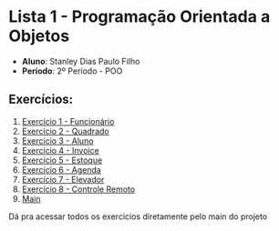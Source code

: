 # Lista 1 - Programação Orientada a Objetos

- **Aluno**: Stanley Dias Paulo Filho
- **Período**: 2º Período - POO

## Exercícios:

1. [Exercício 1 - Funcionário](https://github.com/stanleydiasp/Lista1-POO/blob/main/src/Ex1)
2. [Exercício 2 - Quadrado](https://github.com/stanleydiasp/Lista1-POO/blob/main/src/Ex2)
3. [Exercício 3 - Aluno](https://github.com/stanleydiasp/Lista1-POO/blob/main/src/Ex3)
4. [Exercício 4 - Invoice](https://github.com/stanleydiasp/Lista1-POO/blob/main/src/Ex4)
5. [Exercício 5 - Estoque](https://github.com/stanleydiasp/Lista1-POO/blob/main/src/Ex5)
6. [Exercício 6 - Agenda](https://github.com/stanleydiasp/Lista1-POO/blob/main/src/Ex6)
7. [Exercício 7 - Elevador](https://github.com/stanleydiasp/Lista1-POO/blob/main/src/Ex7)
8. [Exercício 8 - Controle Remoto](https://github.com/stanleydiasp/Lista1-POO/blob/main/src/Ex8)
9. [Main](https://github.com/stanleydiasp/Lista1-POO/blob/main/src/Main.java)

Dá pra acessar todos os exercicios diretamente pelo main do projeto

